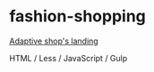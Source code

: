 # fashion-shopping

[Adaptive shop's landing](https://darnelo-inc.github.io/fashion-shopping?target=_blank)

HTML /
Less /
JavaScript /
Gulp
